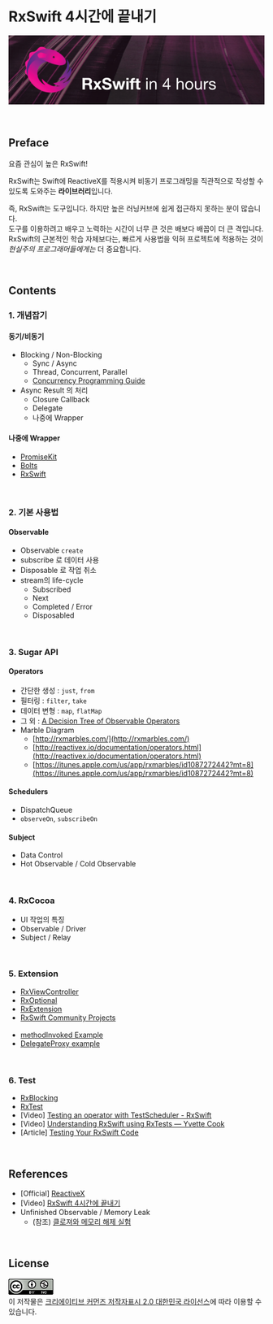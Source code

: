 # RxSwift 4시간에 끝내기

![](docs/rxswift_in_4_hours_logo.png)

<br/>

## Preface

요즘 관심이 높은 RxSwift!

RxSwift는 Swift에 ReactiveX를 적용시켜 비동기 프로그래밍을 직관적으로 작성할 수 있도록 도와주는 **라이브러리**입니다. 

즉, RxSwift는 도구입니다. 하지만 높은 러닝커브에 쉽게 접근하지 못하는 분이 많습니다.<br/>
도구를 이용하려고 배우고 노력하는 시간이 너무 큰 것은 배보다 배꼽이 더 큰 격입니다.<br/>
RxSwift의 근본적인 학습 자체보다는, 빠르게 사용법을 익혀 프로젝트에 적용하는 것이 *현실주의 프로그래머들에게는* 더 중요합니다.

<br/>

## Contents

### 1. 개념잡기

#### 동기/비동기
- Blocking / Non-Blocking
	- Sync / Async
	- Thread, Concurrent, Parallel
	- [Concurrency Programming Guide](https://developer.apple.com/library/archive/documentation/General/Conceptual/ConcurrencyProgrammingGuide/Introduction/Introduction.html)
- Async Result 의 처리
	- Closure Callback
	- Delegate
	- 나중에 Wrapper

#### 나중에 Wrapper
- [PromiseKit](https://github.com/mxcl/PromiseKit)
- [Bolts](https://github.com/BoltsFramework/Bolts-Swift)
- [RxSwift](https://github.com/ReactiveX/RxSwift)

<br/>
	
### 2. 기본 사용법

#### Observable
- Observable `create`
- subscribe 로 데이터 사용
- Disposable 로 작업 취소
- stream의 life-cycle
	- Subscribed
	- Next
	- Completed / Error
	- Disposabled

<br/>

### 3. Sugar API

#### Operators
- 간단한 생성 : `just`, `from`
- 필터링 : `filter`, `take`
- 데이터 변형 : `map`, `flatMap`
- 그 외 : [A Decision Tree of Observable Operators](http://reactivex.io/documentation/ko/operators.html)
- Marble Diagram
  - [http://rxmarbles.com/](http://rxmarbles.com/)
  - [http://reactivex.io/documentation/operators.html](http://reactivex.io/documentation/operators.html)
  - [https://itunes.apple.com/us/app/rxmarbles/id1087272442?mt=8](https://itunes.apple.com/us/app/rxmarbles/id1087272442?mt=8)

#### Schedulers
- DispatchQueue
- `observeOn`, `subscribeOn`

#### Subject
- Data Control
- Hot Observable / Cold Observable

<br/>

### 4. RxCocoa

- UI 작업의 특징
- Observable / Driver
- Subject / Relay

<br/>

### 5. Extension

- [RxViewController](https://github.com/devxoul/RxViewController)
- [RxOptional](https://github.com/RxSwiftCommunity/RxOptional)
- [RxExtension](https://github.com/tokijh/RxSwiftExtensions)
- [RxSwift Community Projects](https://community.rxswift.org/)
<br/><br/>
- [methodInvoked Example](https://gist.github.com/iamchiwon/bd200395a0d0ced65d91d0fa7abe54cb)
- [DelegateProxy example](https://gist.github.com/iamchiwon/f007d67c8365b612daa99d6f19ad3992)

<br/>

### 6. Test

- [RxBlocking](https://github.com/ReactiveX/RxSwift/tree/master/RxBlocking)
- [RxTest](https://github.com/ReactiveX/RxSwift/tree/master/RxTest)
- [Video] [Testing an operator with TestScheduler - RxSwift](https://www.youtube.com/watch?v=HKigVK1eqwE)
- [Video] [Understanding RxSwift using RxTests — Yvette Cook](https://www.youtube.com/watch?v=FgbTenGH-P0)
- [Article] [Testing Your RxSwift Code](https://www.raywenderlich.com/7408-testing-your-rxswift-code)

<br/>

## References

- [Official] [ReactiveX](http://reactivex.io/)
- [Video] [RxSwift 4시간에 끝내기](https://www.youtube.com/watch?v=2uumx7Vzidc&list=PL03rJBlpwTaAh5zfc8KWALc3ADgugJwjq)
- Unfinished Observable / Memory Leak
	- (참조) [클로져와 메모리 해제 실험](https://iamchiwon.github.io/2018/08/13/closure-mem/)

<br/>

## License

![](docs/cc_license.png)
<br />이 저작물은 <a rel="license" href="http://creativecommons.org/licenses/by/2.0/kr/">크리에이티브 커먼즈 저작자표시 2.0 대한민국 라이선스</a>에 따라 이용할 수 있습니다.

<br/>
